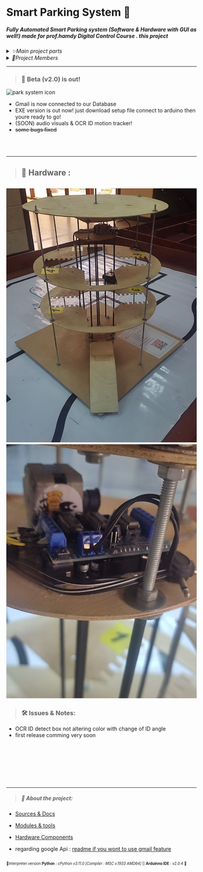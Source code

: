 # Smart Parking System 🚗

##### Fully Automated Smart Parking system  (Software & Hardware  with GUI as well!)  made for prof.hamdy Digital Control Course . this project 
<details>
<summary><em>  ✨Main project parts </em> </summary>
	
  1. _Hardware_  <sub> structure , motors , controller , pullies , belt , cables </sub>
  2. _CV_  
  3. _OCR_ 
  4. _Sqlite DB_ 
  5. _Arduino/python code_  
  6. _GUI tkinter code_

 </details> 
 
 <details>
<summary><em>  👥Project Members </em> </summary>
	
  * [Gehad](https://github.com/Gehad-AboElmagd)
  * [Omar](https://github.com/orsnaro)  
  * [Asmaa](https://github.com/Asmaaramadan1)
  * [Mahmoud](https://github.com/mahmoudSh58) 
  * [Hager](https://github.com/hagartamer)
  * [Mohamed](https://github.com/MohamedMohamedSaleh)
  * Nour

 </details> 
 
---

> ### 📣 Beta (v2.0) is out!
 ![park system icon](icon_1.ico "icon") 

 * Gmail is now connected to our Database
 * EXE version is out now! just download setup file connect to arduino then youre ready to go!
 * (SOON) audio visuals & OCR ID motion tracker!
 * ~~some bugs fixed~~
 

</br>
</br>


---
> ## 🔩 Hardware :
![full structure image]( docs/full_struct.jpg ) 
<br>
![controller image](docs/controller.jpg) 
---


> ###  🛠 Issues & Notes:
*  OCR ID detect box not altering color with change of ID angle
*  first release comming very soon

</br>
</br>
</br>
</br>
</br>
</br>


---


> ##### 🧾 About the project: 
  
  * [Sources & Docs](docs/sources&links.md)

  * [Modules & tools](docs/imports&tools.md)

  * [Hardware Components](docs/Hardware_components.md) 
  * regarding google Api  : [readme if you wont to use gmail feature](./database_data/readme.md)


<sub><sub>📍Interpreter version **Python** : _cPython  v3.11.0 [Compiler : MSC v.1933 AMD64]_  || **Arduinno IDE** : _v2.0.4_ 📍
